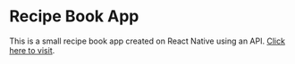 # Recipe Book App
This is a small recipe book app created on React Native using an API. [Click here to visit](https://jade-khapse-998b4f.netlify.app/).
